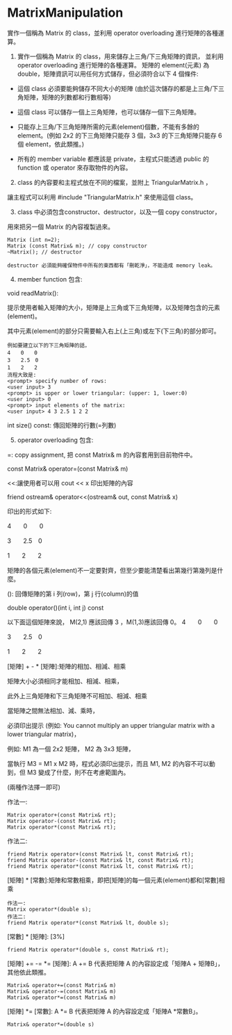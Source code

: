 # MatrixManipulation
實作一個稱為 Matrix 的 class，並利用 operator overloading 進行矩陣的各種運算。

1. 實作一個稱為 Matrix 的 class，用來儲存上三角/下三角矩陣的資訊，
並利用 operator overloading 進行矩陣的各種運算。
矩陣的 element(元素) 為 double，矩陣資訊可以用任何方式儲存，但必須符合以下 4 個條件: 

* 這個 class 必須要能夠儲存不同大小的矩陣 (由於這次儲存的都是上三角/下三角矩陣，矩陣的列數都和行數相等)

* 這個 class 可以儲存一個上三角矩陣，也可以儲存一個下三角矩陣。

* 只能存上三角/下三角矩陣所需的元素(element)個數，不能有多餘的 element。(例如 2x2 的下三角矩陣只能存 3 個，3x3 的下三角矩陣只能存 6 個 element，依此類推。)

* 所有的 member variable 都應該是 private，主程式只能透過 public 的 function 或 operator 來存取物件的內容。
　
 
2. class 的內容要和主程式放在不同的檔案，並附上 TriangularMatrix.h ，

讓主程式可以利用 #include "TriangularMatrix.h" 來使用這個 class。
　
 
3. class 中必須包含constructor、destructor，以及一個 copy constructor，

用來把另一個 Matrix 的內容複製過來。
```
Matrix (int n=2);
Matrix (const Matrix& m); // copy constructor
~Matrix(); // destructor

destructor 必須能夠確保物件中所有的東西都有「刪乾淨」，不能造成 memory leak。
```
4. member function 包含:

void readMatrix(): 

提示使用者輸入矩陣的大小，矩陣是上三角或下三角矩陣，以及矩陣包含的元素(element)。

其中元素(element)的部分只需要輸入右上(上三角)或左下(下三角)的部分即可。
```
例如要建立以下的下三角矩陣的話，
4　　0　　0
3　　2.5　0
1　　2　　2
流程大致是:
<prompt> specify number of rows:
<user input> 3
<prompt> is upper or lower triangular: (upper: 1, lower:0)
<user input> 0
<prompt> input elements of the matrix:
<user input> 4 3 2.5 1 2 2
```
int size() const: 傳回矩陣的行數(=列數) 


5. operator overloading 包含:

=: copy assignment, 把 const Matrix& m 的內容套用到目前物件中。

const Matrix& operator=(const Matrix& m)

<<:讓使用者可以用 cout << x 印出矩陣的內容 

friend ostream& operator<<(ostream& out, const Matrix& x)

印出的形式如下:

4　　0　　0

3　　2.5　0

1　　2　　2

矩陣的各個元素(element)不一定要對齊，但至少要能清楚看出第幾行第幾列是什麼。


(): 回傳矩陣的第 i 列(row)，第 j 行(column)的值

double operator()(int i, int j) const

以下面這個矩陣來說， M(2,1) 應該回傳 3 ，M(1,3)應該回傳 0。
4　　0　　0

3　　2.5　0

1　　2　　2


[矩陣] + - * [矩陣]:矩陣的相加、相減、相乘 

矩陣大小必須相同才能相加、相減、相乘，

此外上三角矩陣和下三角矩陣不可相加、相減、相乘

當矩陣之間無法相加、減、乘時，

必須印出提示 (例如: You cannot multiply an upper triangular matrix with a lower triangular matrix)，

例如: M1 為一個 2x2 矩陣， M2 為 3x3 矩陣，

當執行 M3 = M1 x M2 時，程式必須印出提示，而且 M1, M2 的內容不可以動到，但 M3 變成了什麼，則不在考慮範圍內。

(兩種作法擇一即可)

作法一:
```
Matrix operator+(const Matrix& rt);
Matrix operator-(const Matrix& rt);
Matrix operator*(const Matrix& rt);
```

作法二:
```
friend Matrix operator+(const Matrix& lt, const Matrix& rt);
friend Matrix operator-(const Matrix& lt, const Matrix& rt);
friend Matrix operator*(const Matrix& lt, const Matrix& rt);
```


[矩陣] * [常數]:矩陣和常數相乘，即把[矩陣]的每一個元素(element)都和[常數]相乘 
```
作法一:
Matrix operator*(double s);
作法二:
friend Matrix operator*(const Matrix& lt, double s);
```
[常數] * [矩陣]: [3%]
```
friend Matrix operator*(double s, const Matrix& rt);
```

[矩陣] += -= *= [矩陣]: A += B 代表把矩陣 A 的內容設定成「矩陣A + 矩陣B」，其他依此類推。 
```
Matrix& operator+=(const Matrix& m)
Matrix& operator-=(const Matrix& m)
Matrix& operator*=(const Matrix& m)
```

[矩陣] *= [常數]: A *= B 代表把矩陣 A 的內容設定成「矩陣A *常數B」。 
```
Matrix& operator*=(double s)
```
